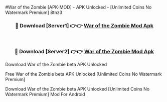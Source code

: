 #War of the Zombie [APK-MOD] - APK Unlocked - [Unlimited Coins No Watermark Premium] 8tnz3



<div align="center">

<h3>🔴 Download [Server1] 👉👉 <a href="https://momento.my/?title=War_of_the_Zombie">War of the Zombie Mod Apk</a></h3><br>

<h3>🔴 Download [Server2] 👉👉 <a href="https://momento.my/?title=War_of_the_Zombie">War of the Zombie Mod Apk</a></h3>
</div>



Download War of the Zombie beta APK Unlocked

Free War of the Zombie beta APK Unlocked [Unlimited Coins No Watermark Premium]

Download War of the Zombie beta APK Unlocked [Unlimited Coins No Watermark Premium] Mod For Android
